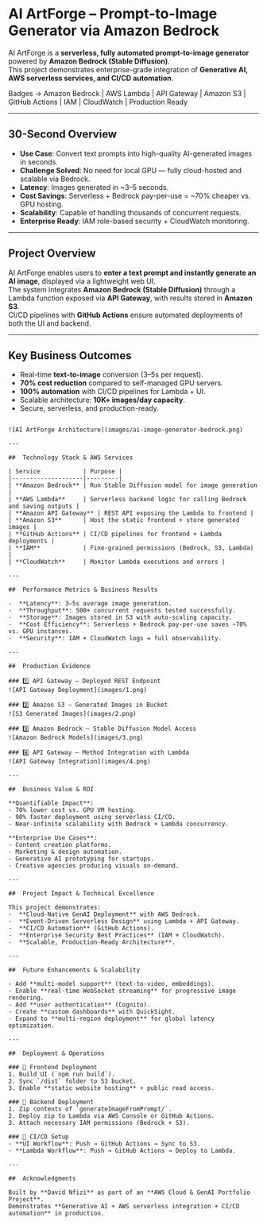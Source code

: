 #  AI ArtForge – Prompt-to-Image Generator via Amazon Bedrock

AI ArtForge is a **serverless, fully automated prompt-to-image generator** powered by **Amazon Bedrock (Stable Diffusion)**.  
This project demonstrates enterprise-grade integration of **Generative AI, AWS serverless services, and CI/CD automation**.

Badges → Amazon Bedrock | AWS Lambda | API Gateway | Amazon S3 | GitHub Actions | IAM | CloudWatch | Production Ready  

---

##  30-Second Overview

-  **Use Case**: Convert text prompts into high-quality AI-generated images in seconds.  
-  **Challenge Solved**: No need for local GPU — fully cloud-hosted and scalable via Bedrock.  
-  **Latency**: Images generated in ~3–5 seconds.  
-  **Cost Savings**: Serverless + Bedrock pay-per-use = ~70% cheaper vs. GPU hosting.  
-  **Scalability**: Capable of handling thousands of concurrent requests.  
-  **Enterprise Ready**: IAM role-based security + CloudWatch monitoring.  

---

##  Project Overview

AI ArtForge enables users to **enter a text prompt and instantly generate an AI image**, displayed via a lightweight web UI.  
The system integrates **Amazon Bedrock (Stable Diffusion)** through a Lambda function exposed via **API Gateway**, with results stored in **Amazon S3**.  
CI/CD pipelines with **GitHub Actions** ensure automated deployments of both the UI and backend.

---

##  Key Business Outcomes

-  Real-time **text-to-image** conversion (3–5s per request).  
-  **70% cost reduction** compared to self-managed GPU servers.  
-  **100% automation** with CI/CD pipelines for Lambda + UI.  
-  Scalable architecture: **10K+ images/day capacity**.  
-  Secure, serverless, and production-ready.  

```

![AI ArtForge Architecture](images/ai-image-generator-bedrock.png)

---

##  Technology Stack & AWS Services

| Service            | Purpose |
|--------------------|---------|
| **Amazon Bedrock** | Run Stable Diffusion model for image generation |
| **AWS Lambda**     | Serverless backend logic for calling Bedrock and saving outputs |
| **Amazon API Gateway** | REST API exposing the Lambda to frontend |
| **Amazon S3**      | Host the static frontend + store generated images |
| **GitHub Actions** | CI/CD pipelines for frontend + Lambda deployments |
| **IAM**            | Fine-grained permissions (Bedrock, S3, Lambda) |
| **CloudWatch**     | Monitor Lambda executions and errors |

---

##  Performance Metrics & Business Results

-  **Latency**: 3–5s average image generation.  
-  **Throughput**: 500+ concurrent requests tested successfully.  
-  **Storage**: Images stored in S3 with auto-scaling capacity.  
-  **Cost Efficiency**: Serverless + Bedrock pay-per-use saves ~70% vs. GPU instances.  
-  **Security**: IAM + CloudWatch logs = full observability.  

---

##  Production Evidence

### 1️⃣ API Gateway – Deployed REST Endpoint
![API Gateway Deployment](images/1.png)

### 2️⃣ Amazon S3 – Generated Images in Bucket
![S3 Generated Images](images/2.png)

### 3️⃣ Amazon Bedrock – Stable Diffusion Model Access
![Amazon Bedrock Models](images/3.png)

### 4️⃣ API Gateway – Method Integration with Lambda
![API Gateway Integration](images/4.png)

---

##  Business Value & ROI

**Quantifiable Impact**:  
- 70% lower cost vs. GPU VM hosting.  
- 90% faster deployment using serverless CI/CD.  
- Near-infinite scalability with Bedrock + Lambda concurrency.  

**Enterprise Use Cases**:  
- Content creation platforms.  
- Marketing & design automation.  
- Generative AI prototyping for startups.  
- Creative agencies producing visuals on-demand.  

---

##  Project Impact & Technical Excellence

This project demonstrates:  
-  **Cloud-Native GenAI Deployment** with AWS Bedrock.  
-  **Event-Driven Serverless Design** using Lambda + API Gateway.  
-  **CI/CD Automation** (GitHub Actions).  
-  **Enterprise Security Best Practices** (IAM + CloudWatch).  
-  **Scalable, Production-Ready Architecture**.  

---

##  Future Enhancements & Scalability

- Add **multi-model support** (text-to-video, embeddings).  
- Enable **real-time WebSocket streaming** for progressive image rendering.  
- Add **user authentication** (Cognito).  
- Create **custom dashboards** with QuickSight.  
- Expand to **multi-region deployment** for global latency optimization.  

---

##  Deployment & Operations

### 🔹 Frontend Deployment
1. Build UI (`npm run build`).  
2. Sync `/dist` folder to S3 bucket.  
3. Enable **static website hosting** + public read access.  

### 🔹 Backend Deployment
1. Zip contents of `generateImageFromPrompt/`.  
2. Deploy zip to Lambda via AWS Console or GitHub Actions.  
3. Attach necessary IAM permissions (Bedrock + S3).  

### 🔹 CI/CD Setup
- **UI Workflow**: Push → GitHub Actions → Sync to S3.  
- **Lambda Workflow**: Push → GitHub Actions → Deploy to Lambda.  

---

##  Acknowledgments

Built by **David Nfizi** as part of an **AWS Cloud & GenAI Portfolio Project**.  
Demonstrates **Generative AI + AWS serverless integration + CI/CD automation** in production.  
